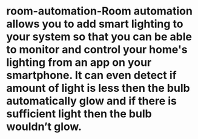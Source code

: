 # room-automation-Room automation allows you to add smart lighting to your system so that you can be able to monitor and control your home's lighting from an app on your smartphone. It can even detect if amount of light is less then the bulb automatically glow and if there is sufficient light then the bulb wouldn’t glow.
